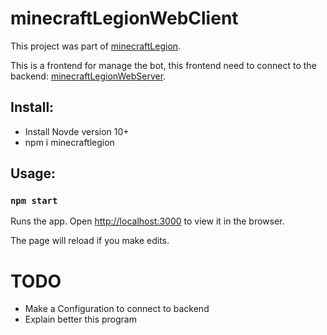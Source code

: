 # minecraftLegionWebClient

This project was part of [minecraftLegion](https://github.com/sefirosweb/minecraftLegion).

This is a frontend for manage the bot, this frontend need to connect to the backend: [minecraftLegionWebServer](https://github.com/sefirosweb/minecraftLegionWebServer).

## Install: 
- Install Novde version 10+
- npm i minecraftlegion


## Usage:

### `npm start`

Runs the app.
Open [http://localhost:3000](http://localhost:3000) to view it in the browser.

The page will reload if you make edits.


# TODO
- Make a Configuration to connect to backend
- Explain better this program